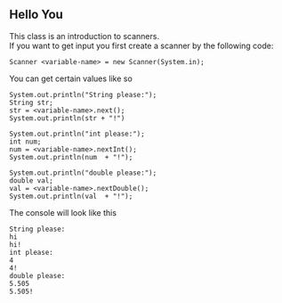 ## Hello You
This class is an introduction to scanners.<br />
If you want to get input you first create a scanner by the following code:
```
Scanner <variable-name> = new Scanner(System.in);
```
You can get certain values like so
```
System.out.println("String please:");
String str;
str = <variable-name>.next();
System.out.println(str + "!")

System.out.println("int please:");
int num;
num = <variable-name>.nextInt();
System.out.println(num  + "!");

System.out.println("double please:");
double val;
val = <variable-name>.nextDouble();
System.out.println(val  + "!");
```
The console will look like this
```
String please:
hi
hi!
int please:
4
4!
double please:
5.505
5.505!
```
